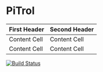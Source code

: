# PiTrol

| First Header  | Second Header |
| ------------- | ------------- |
| Content Cell  | Content Cell  |
| Content Cell  | Content Cell  |
[![Build Status](https://travis-ci.org/AlKass/PiTrol.svg?branch=master)](https://travis-ci.org/AlKass/PiTrol)
